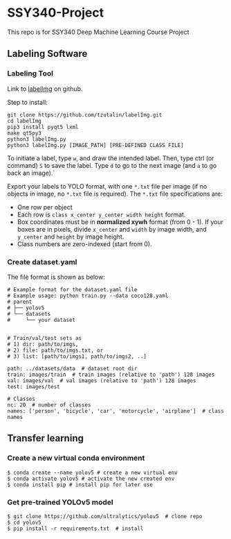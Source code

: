 # SSY340-Project
This repo is for SSY340 Deep Machine Learning Course Project

## Labeling Software

### Labeling Tool
Link to [labelImg](https://github.com/tzutalin/labelImg.git) on github.

Step to install:
```
git clone https://github.com/tzutalin/labelImg.git
cd labelImg
pip3 install pyqt5 lxml
make qt5py3
python3 labelImg.py
python3 labelImg.py [IMAGE_PATH] [PRE-DEFINED CLASS FILE]
```

To initiate a label, type `w`, and draw the intended label. Then, type ctrl (or command) `S` to save the label. Type `d` to go to the next image (and `a` to go back an image).`

Export your labels to YOLO format, with one `*.txt` file per image (if no objects in image, no `*.txt` file is required). The `*.txt` file specifications are:

+ One row per object
+ Each row is `class x_center y_center width height` format.
+ Box coordinates must be in **normalized xywh** format (from 0 - 1). If your boxes are in pixels, divide `x_center` and `width` by image width, and `y_center` and `height` by image height.
+ Class numbers are zero-indexed (start from 0).

### Create dataset.yaml

The file format is shown as below:
```
# Example format for the dataset.yaml file
# Example usage: python train.py --data coco128.yaml
# parent
# ├── yolov5
# └── datasets
#     └── your dataset


# Train/val/test sets as 
# 1) dir: path/to/imgs, 
# 2) file: path/to/imgs.txt, or 
# 3) list: [path/to/imgs1, path/to/imgs2, ..]

path: ../datasets/data  # dataset root dir
train: images/train  # train images (relative to 'path') 128 images
val: images/val  # val images (relative to 'path') 128 images
test: images/test

# Classes
nc: 20  # number of classes
names: ['person', 'bicycle', 'car', 'motorcycle', 'airplane']  # class names
```

## Transfer learning

### Create a new virtual conda environment
```
$ conda create --name yolov5 # create a new virtual env
$ conda activate yolov5 # activate the new created env
$ conda install pip # install pip for later use
```

### Get pre-trained YOLOv5 model
```
$ git clone https://github.com/ultralytics/yolov5  # clone repo
$ cd yolov5
$ pip install -r requirements.txt  # install
```